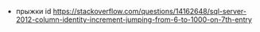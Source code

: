 - прыжки id https://stackoverflow.com/questions/14162648/sql-server-2012-column-identity-increment-jumping-from-6-to-1000-on-7th-entry